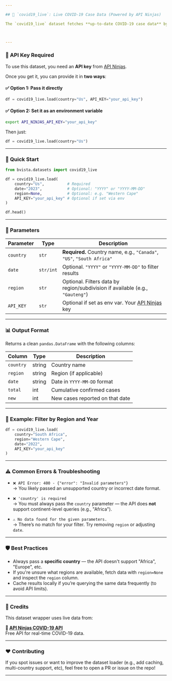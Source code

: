 ```yaml
---

## 🦠 `covid19_live`: Live COVID-19 Case Data (Powered by API Ninjas)

The `covid19_live` dataset fetches **up-to-date COVID-19 case data** by country (and optionally region) using the [API Ninjas COVID-19 API](https://api-ninjas.com/api/covid19). It's part of the `bvista.datasets` module and gives you a clean, pandas-friendly DataFrame.



---
```


### 🔑 API Key Required

To use this dataset, you need an **API key** from [API Ninjas](https://api-ninjas.com/register).

Once you get it, you can provide it in **two ways**:

#### ✅ Option 1: Pass it directly

```python
df = covid19_live.load(country="Us", API_KEY="your_api_key")
```

#### ✅ Option 2: Set it as an environment variable

```bash
export API_NINJAS_API_KEY="your_api_key"
```

Then just:

```python
df = covid19_live.load(country="Us")
```

---

### 🚀 Quick Start

```python
from bvista.datasets import covid19_live

df = covid19_live.load(
    country="Us",          # Required
    date="2023",           # Optional: "YYYY" or "YYYY-MM-DD"
    region=None,           # Optional: e.g. "Western Cape"
    API_KEY="your_api_key" # Optional if set via env
)

df.head()
```

---

### 📘 Parameters

| Parameter  | Type        | Description                                                                 |
|------------|-------------|-----------------------------------------------------------------------------|
| `country`  | `str`       | **Required.** Country name, e.g., `"Canada"`, `"US"`, `"South Africa"`      |
| `date`     | `str/int`   | Optional. `"YYYY"` or `"YYYY-MM-DD"` to filter results                     |
| `region`   | `str`       | Optional. Filters data by region/subdivision if available (e.g., `"Gauteng"`) |
| `API_KEY`  | `str`       | Optional if set as env var. Your [API Ninjas](https://api-ninjas.com) key  |

---

### 📊 Output Format

Returns a clean `pandas.DataFrame` with the following columns:

| Column     | Type    | Description                        |
|------------|---------|------------------------------------|
| `country`  | string  | Country name                       |
| `region`   | string  | Region (if applicable)             |
| `date`     | string  | Date in `YYYY-MM-DD` format        |
| `total`    | int     | Cumulative confirmed cases         |
| `new`      | int     | New cases reported on that date    |

---

### 🧠 Example: Filter by Region and Year

```python
df = covid19_live.load(
    country="South Africa",
    region="Western Cape",
    date="2022",
    API_KEY="your_api_key"
)
```

---

### ⚠️ Common Errors & Troubleshooting

- `❌ API Error: 400 - {"error": "Invalid parameters"}`  
  → You likely passed an unsupported country or incorrect date format.

- `❌ 'country' is required`  
  → You must always pass the `country` parameter — the API does **not** support continent-level queries (e.g., "Africa").

- `⚠️ No data found for the given parameters.`  
  → There’s no match for your filter. Try removing `region` or adjusting `date`.

---

### 🛡️ Best Practices

- Always pass a **specific country** — the API doesn't support "Africa", "Europe", etc.
- If you're unsure what regions are available, fetch data with `region=None` and inspect the `region` column.
- Cache results locally if you’re querying the same data frequently (to avoid API limits).

---

### 🤝 Credits

This dataset wrapper uses live data from:

**🔗 [API Ninjas COVID-19 API](https://api-ninjas.com/api/covid19)**  
Free API for real-time COVID-19 data.

---

### ❤️ Contributing

If you spot issues or want to improve the dataset loader (e.g., add caching, multi-country support, etc), feel free to open a PR or issue on the repo!

---